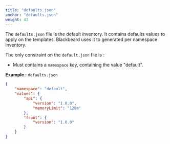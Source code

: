 ```yaml
---
title: "defaults.json"
anchor: "defaults.json"
weight: 43
---
```


The `defaults.json` file is the default inventory. It contains defaults values to apply on the templates. Blackbeard uses it to generated per namespace inventory.

The only constraint on the `default.json` file is :

* Must contains a `namespace` key, containing the value "default".

**Example :** `defaults.json`

```json
{
    "namespace": "default",
    "values": {
        "api": {
            "version": "1.0.0",
            "memoryLimit": "128m"
        },
        "front": {
            "version": "1.0.0"
        }
    }
}
```